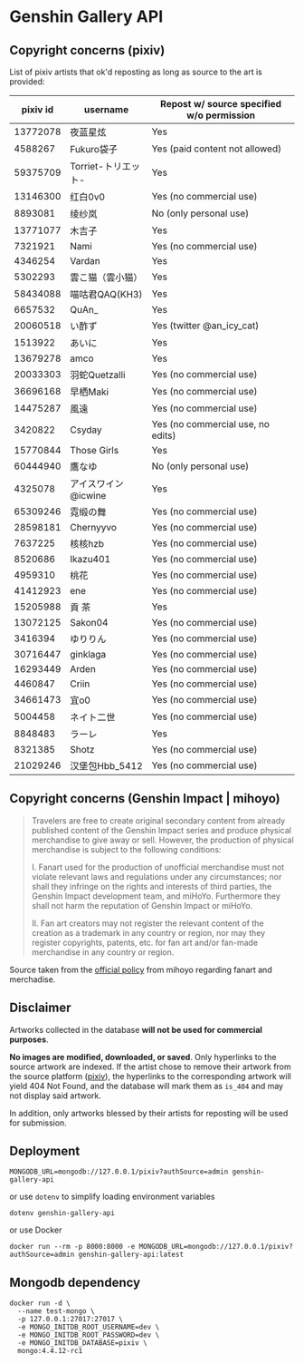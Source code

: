 # Genshin Gallery API

## Copyright concerns (pixiv)

List of pixiv artists that ok'd reposting as long as source to the art is provided:

| pixiv id     | username           | Repost w/ source specified w/o permission  |
|--------------|--------------------|--------------------------------------------|
| 13772078     | 夜蓝星炫            | Yes                                        |
| 4588267      | Fukuro袋子          | Yes (paid content not allowed)            |
| 59375709     | Torriet-トリエット- | Yes                                        |
| 13146300     | 红白0v0             | Yes (no commercial use)                   |
| 8893081      | 绫纱岚              | No (only personal use)                    |
| 13771077     | 木吉子              | Yes                                       |
| 7321921      | Nami                | Yes (no commercial use)                   |
| 4346254      | Vardan              | Yes                                       |
| 5302293      | 雲こ猫（雲小猫）     | Yes                                       |
| 58434088     | 喵咕君QAQ(KH3)      | Yes                                       |
| 6657532      | QuAn_               | Yes                                       |
| 20060518     | い酢ず              | Yes (twitter @an_icy_cat)                 |
| 1513922      | あいに              | Yes                                       |
| 13679278     | amco                | Yes                                       |
| 20033303     | 羽蛇Quetzalli       | Yes (no commercial use)                   |
| 36696168     | 早栖Maki            | Yes (no commercial use)                   |
| 14475287     | 風遠                | Yes (no commercial use)                   |
| 3420822      | Csyday              | Yes (no commercial use, no edits)         |
| 15770844     | Those Girls         | Yes                                       |
| 60444940     | 鷹なゆ              | No (only personal use)                    |
| 4325078      | アイスワイン@icwine  | Yes                                       |
| 65309246     | 霓缎の舞            | Yes (no commercial use)                   |
| 28598181     | Chernyyvo           | Yes (no commercial use)                   |
| 7637225      | 核核hzb             | Yes (no commercial use)                   |
| 8520686      | Ikazu401            | Yes (no commercial use)                   |
| 4959310      | 桃花                | Yes (no commercial use)                   |
| 41412923     | ene                 | Yes (no commercial use)                   |
| 15205988     | 貢 茶               | Yes                                       |
| 13072125     | Sakon04             | Yes (no commercial use)                   |
| 3416394      | ゆりりん            | Yes (no commercial use)                   |
| 30716447     | ginklaga            | Yes (no commercial use)                   |
| 16293449     | Arden               | Yes (no commercial use)                   |
| 4460847      | Criin               | Yes (no commercial use)                   |
| 34661473     | 宜o0                | Yes (no commercial use)                   |
| 5004458      | ネイト二世          | Yes (no commercial use)                   |
| 8848483      | ラーレ              | Yes                                       |
| 8321385      | Shotz              | Yes (no commercial use)                   |
| 21029246     | 汉堡包Hbb_5412      | Yes (no commercial use)                   |

## Copyright concerns (Genshin Impact | mihoyo)

> Travelers are free to create original secondary content from 
> already published content of the Genshin Impact series and 
> produce physical merchandise to give away or sell. However,
> the production of physical merchandise is subject to the 
> following conditions:
>
> I. Fanart used for the production of unofficial merchandise 
> must not violate relevant laws and regulations under any 
> circumstances; nor shall they infringe on the rights and
> interests of third parties, the Genshin Impact development
> team, and miHoYo. Furthermore they shall not harm the reputation
> of Genshin Impact or miHoYo.
> 
> II. Fan art creators may not register the relevant content
> of the creation as a trademark in any country or region,
> nor may they register copyrights, patents, etc. for fan
> art and/or fan-made merchandise in any country or region.

Source taken from the [official policy](https://www.hoyolab.com/article/381519)
from mihoyo regarding fanart and merchadise.


## Disclaimer

Artworks collected in the database **will not be used for commercial purposes**.

**No images are modified, downloaded, or saved**. Only hyperlinks to the source artwork are indexed.
If the artist chose to remove their artwork from the source platform ([pixiv](https://pixiv.net/)), 
the hyperlinks to the corresponding artwork will yield 404 Not Found, and the database will mark 
them as `is_404` and may not display said artwork.

In addition, only artworks blessed by their artists for reposting will be used for submission.


## Deployment

```shell
MONGODB_URL=mongodb://127.0.0.1/pixiv?authSource=admin genshin-gallery-api 
```

or use `dotenv` to simplify loading environment variables

```shell
dotenv genshin-gallery-api
```

or use Docker

```shell
docker run --rm -p 8000:8000 -e MONGODB_URL=mongodb://127.0.0.1/pixiv?authSource=admin genshin-gallery-api:latest
```

## Mongodb dependency

```shell
docker run -d \
  --name test-mongo \
  -p 127.0.0.1:27017:27017 \
  -e MONGO_INITDB_ROOT_USERNAME=dev \
  -e MONGO_INITDB_ROOT_PASSWORD=dev \
  -e MONGO_INITDB_DATABASE=pixiv \
  mongo:4.4.12-rc1
```
